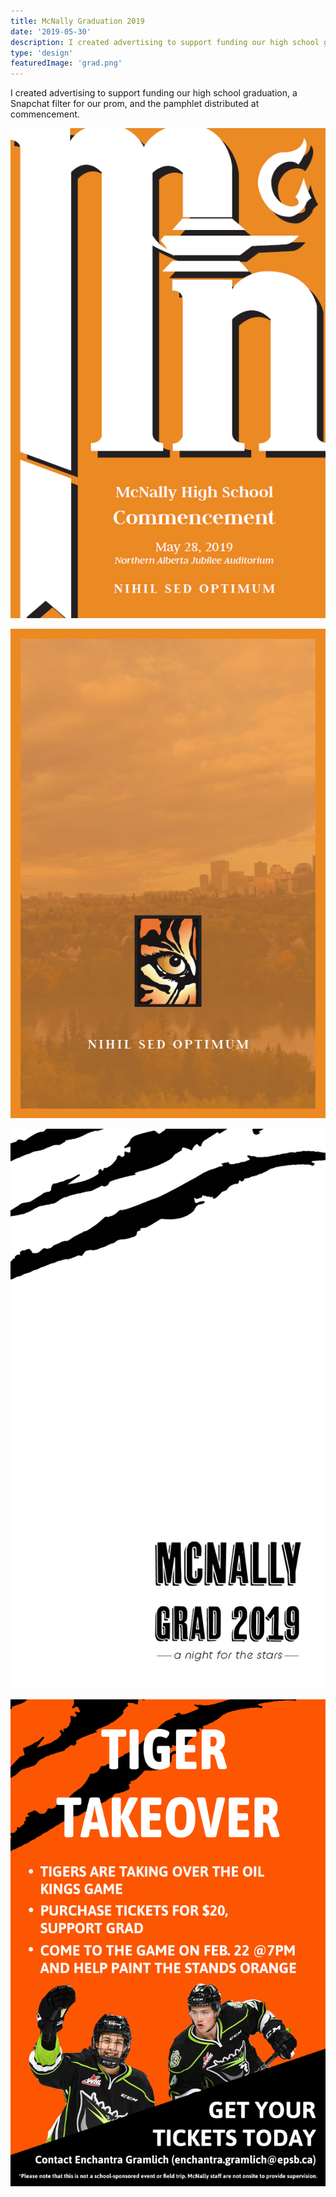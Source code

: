 ```yaml
---
title: McNally Graduation 2019
date: '2019-05-30'
description: I created advertising to support funding our high school graduation, a Snapchat filter for our prom, and the pamphlet distributed at commencement.
type: 'design'
featuredImage: 'grad.png'
---
```


I created advertising to support funding our high school graduation, a Snapchat filter for our prom, and the pamphlet distributed at commencement.

![McNally Grad](./grad.png 'McNally pamphlet')

![McNally Grad](./grad2.png 'McNally pamphlet 2')

![McNally Prom](./mcnally-grad-2019-geofilter-01.jpg 'Prom geofilter')

![Tiger Takeover](./tigertakeover-poster.jpg 'Tiger takeover ad')
